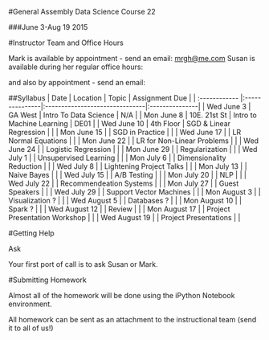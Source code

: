 #General Assembly Data Science Course 22 

###June 3-Aug 19 2015

#Instructor Team and Office Hours

Mark is available by appointment - send an email: mrgh@me.com
Susan is available during her regular office hours:

and also by appointment - send an email:

##Syllabus
| Date          | Location       | Topic                          | Assignment Due |
| :------------ |:---------------|:-------------------------------|:---------------|
| Wed June 3    | GA West        | Intro To Data Science          | N/A            |
| Mon June 8    | 10E. 21st St   | Intro to Machine Learning      | DE01           |
| Wed June 10   | 4th Floor      | SGD & Linear Regression        |                |
| Mon June 15   |                | SGD in Practice                |                |
| Wed June 17   |                | LR Normal Equations            |                |
| Mon June 22   |                | LR for Non-Linear Problems     |                |
| Wed June 24   |                | Logistic Regression            |                |
| Mon June 29   |                | Regularization                 |                |
| Wed July 1    |                | Unsupervised Learning          |                |
| Mon July 6    |                | Dimensionality Reduction       |                |
| Wed July 8    |                | Lightening Project Talks       |                |
| Mon July 13   |                | Naive Bayes                    |                |
| Wed July 15   |                | A/B Testing                    |                |
| Mon July 20   |                | NLP                            |                |
| Wed July 22   |                | Recommendeation Systems        |                |
| Mon July 27   |                | Guest Speakers                 |                |
| Wed July 29   |                | Support Vector Machines        |                |
| Mon August 3  |                | Visualization            ?     |                |
| Wed August 5  |                | Databases                ?     |                |
| Mon August 10 |                | Spark                    ?     |                |
| Wed August 12 |                | Review                         |                |
| Mon August 17 |                | Project Presentation Workshop  |                |
| Wed August 19 |                | Project Presentations          |                |


#Getting Help

Ask

Your first port of call is to ask Susan or Mark.

#Submitting Homework

Almost all of the homework will be done using the iPython Notebook environment. 

All homework can be sent as an attachment to the instructional team (send it to all of us!)
